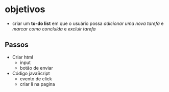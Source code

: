 # objetivos
- criar um **to-do list** em que o usuário possa *adicionar uma nova tarefa* e *marcar como concluída* e *excluir tarefa* 

## Passos

* Criar html
    * input 
    * botão de enviar   
* Código javaScript 
    * evento de click
    * criar li na pagina
    